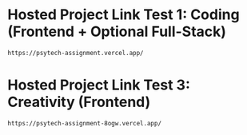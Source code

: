 
# Hosted Project Link Test 1: Coding (Frontend + Optional Full-Stack)
```bash
https://psytech-assignment.vercel.app/

```

# Hosted Project Link Test 3: Creativity (Frontend)
```bash
https://psytech-assignment-8ogw.vercel.app/

```
